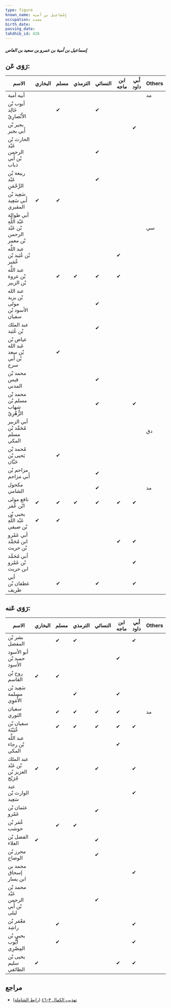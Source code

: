 ```yaml
---
type: figure
known_name: إِسْمَاعِيل بن أمية
occupation: محدث
birth_date:
passing_date:
tahdhib_id: 426
---
```

##### إسماعيل بن أمية بن عمرو بن سعيد بن العاص

## رَوَى عَن:
| الاسم                                             | البخاري | مسلم | الترمذي | النسائي | ابن ماجه | أبي داود | Others |
| ------------------------------------------------- | ------- | ---- | ------- | ------- | -------- | -------- | ------ |
| أبيه أمية                                         |         |      |         |         |          |          | مد     |
| أيوب بْن خَالِد الأَنْصارِيّ                      |         | ✔    |         | ✔       |          |          |        |
| بجير بْن أَبي بجير                                |         |      |         |         |          | ✔        |        |
| الحارث بْن عَبْد الرحمن بْن أَبي ذباب             |         |      |         | ✔       |          |          |        |
| ربيعة بْن عَبْد الرَّحْمَنِ                       |         |      |         | ✔       |          |          |        |
| سَعِيد بْن أَبي سَعِيد المقبري                    | ✔       | ✔    |         |         |          |          |        |
| أبي طوالة عَبْد اللَّهِ بْن عَبْد الرحمن بْن معمر |         |      |         |         |          |          | سي     |
| عبد اللَّه بْن عُبَيد بْن عُمَير                  |         |      |         |         | ✔        |          |        |
| عبد اللَّه بْن عروة بْن الزبير                    |         | ✔    | ✔       | ✔       | ✔        |          |        |
| عبد الله بْن يزيد مولى الأسود بْن سفيان           |         |      |         | ✔       |          |          |        |
| عبد الملك بْن عُبَيد                              |         |      |         | ✔       |          |          |        |
| عياض بْن عَبد الله بْن سعد بْن أَبي سرح           |         | ✔    |         |         |          |          |        |
| محمد بْن قيس المدني                               |         |      |         | ✔       |          |          |        |
| محمد بْن مسلم بْن شهاب الزُّهْرِيّ                |         |      |         | ✔       |          | ✔        |        |
| أبي الزبير مُحَمَّد بْن مسلم المكي                |         |      |         |         |          |          | دق     |
| مُحمد بْن يَحيى بْن حَبَّان                       |         | ✔    |         |         |          |          |        |
| مزاحم بْن أَبي مزاحم                              |         |      |         | ✔       |          |          |        |
| مكحول الشامي                                      |         |      |         | ✔       |          |          | مد     |
| نافع مولى ابْن عُمَر                              | ✔       | ✔    | ✔       | ✔       | ✔        | ✔        |        |
| يحيى بْن عَبْد اللَّهِ بْن صيفي                   | ✔       | ✔    |         |         |          |          |        |
| أبي عَمْرو ابن مُحَمَّد بْن حريث                  |         |      |         |         | ✔        | ✔        |        |
| أبي مُحَمَّد بْن عَمْرو ابن حريث                  |         |      |         |         |          | ✔        |        |
| أبي غطفان بْن طريف                                |         | ✔    |         | ✔       |          | ✔        |        |
## رَوَى عَنه:
| الاسم                                  | البخاري | مسلم | الترمذي | النسائي | ابن ماجه | أبي داود | Others |
| -------------------------------------- | ------- | ---- | ------- | ------- | -------- | -------- | ------ |
| بشر بْن المفضل                         |         | ✔    | ✔       |         |          | ✔        |        |
| أبو الأسود حميد بْن الأسود             |         |      |         |         | ✔        |          |        |
| روح بْن القاسم                         | ✔       | ✔    |         |         |          |          |        |
| سَعِيد بْن مسلمة الأُمَوِي             |         |      | ✔       |         | ✔        |          |        |
| سفيان الثوري                           |         | ✔    | ✔       | ✔       | ✔        |          | مد     |
| سفيان بْن عُيَيْنَة                    |         | ✔    | ✔       | ✔       | ✔        | ✔        |        |
| عبد اللَّه بْن رجاء المكي              |         |      |         |         | ✔        |          |        |
| عبد الملك بْن عَبْد العزيز بْن جُرَيْج | ✔       | ✔    |         | ✔       |          | ✔        |        |
| عبد الوارث بْن سَعِيد                  |         |      |         |         |          | ✔        |        |
| عثمان بْن عَمْرو                       |         |      |         | ✔       |          |          |        |
| عُمَر بْن حوشب                         |         | ✔    | ✔       |         |          |          |        |
| الفضل بْن العلاء                       | ✔       |      |         | ✔       |          |          |        |
| محرز بْن الوضاح                        |         |      |         | ✔       |          |          |        |
| محمد بن إسحاق ابن يسار                 |         |      |         |         |          | ✔        |        |
| محمد بْن عَبْد الرحمن بْن أَبي ليلى    |         |      |         | ✔       |          |          |        |
| مَعْمَر بْن راشِد                      |         | ✔    |         |         |          | ✔        |        |
| يحيى بْن أَيُّوب المِصْرِي             |         | ✔    |         |         |          | ✔        |        |
| يحيى بْن سليم الطائفي                  | ✔       |      |         |         | ✔        | ✔        |        |
## مراجع
- [تهذيب الكمال ٣-٤٦](obsidian://open?vault=Tahdhib-al-Kamal&file=Figures/٤٢٦-إسماعيل%20بن%20أمية%20بن%20عمرو%20بن%20سعيد%20بن%20العاص) ([رابط الشاملة](https://shamela.ws/book/3722/1060))